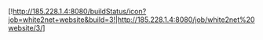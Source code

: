 [!http://185.228.1.4:8080/buildStatus/icon?job=white2net+website&build=3!|http://185.228.1.4:8080/job/white2net%20website/3/]
